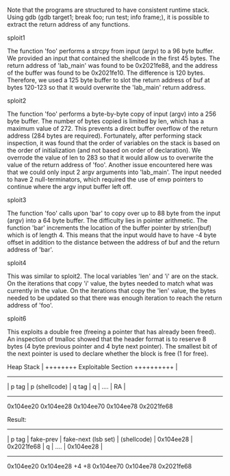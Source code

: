 Note that the programs are structured to have consistent runtime stack. Using gdb (gdb target1; break foo; run test; info frame;), it is possible to extract the return address of any functions.

sploit1

The function 'foo' performs a strcpy from input (argv) to a 96 byte buffer. We provided an input that contained the shellcode in the first 45 bytes. The return address of 'lab_main' was found to be 0x2021fe88, and the address of the buffer was found to be 0x2021fe10. The difference is 120 bytes. Therefore, we used a 125 byte buffer to slot the return address of buf at bytes 120-123 so that it would overwrite the 'lab_main' return address.

sploit2

The function 'foo' performs a byte-by-byte copy of input (argv) into a 256 byte buffer. The number of bytes copied is limited by len, which has a maximum value of 272. This prevents a direct buffer overflow of the return address (284 bytes are required). Fortunately, after performing stack inspection, it was found that the order of variables on the stack is based on the order of initialization (and not based on order of declaration). We overrode the value of len to 283 so that it would allow us to overwrite the value of the return address of 'foo'.
Another issue encountered here was that we could only input 2 argv arguments into 'lab_main'. The input needed to have 2 null-terminators, which required the use of envp pointers to continue where the argv input buffer left off.

sploit3

The function 'foo' calls upon 'bar' to copy over up to 88 byte from the input (argv) into a 64 byte buffer. The difficulty lies in pointer arithmetic. The function 'bar' increments the location of the buffer pointer by strlen(buf) which is of length 4. This means that the input would have to have -4 byte offset in addition to the distance between the address of buf and the return address of 'bar'.

sploit4

This was similar to sploit2. The local variables 'len' and 'i' are on the stack. On the iterations that copy 'i' value, the bytes needed to match what was currently in the value. On the iterations that copy the 'len' value, the bytes needed to be updated so that there was enough iteration to reach the return address of 'foo'.

sploit6

This exploits a double free (freeing a pointer that has already been freed). An inspection of tmalloc showed that the header format is to reserve 8 bytes (4 byte previous pointer and 4 byte next pointer). The smallest bit of the next pointer is used to declare whether the block is free (1 for free). 

Heap                                                           Stack
            | ++++++++ Exploitable Section ++++++++++ |
-------------------------------------------------------         -------------------------------
| p tag     | p (shellcode)         | q tag       | q |   .... | RA        |
-------------------------------------------------------         -------------------------------
0x104ee20   0x104ee28               0x104ee70     0x104ee78               0x2021fe68


Result:
-------------------------------------------------------------------------------------------         --------
| p tag     | fake-prev | fake-next (lsb set) | (shellcode)  | 0x104ee28 | 0x2021fe68 | q |   .... | 0x104ee28 |
-------------------------------------------------------------------------------------------         --------
0x104ee20   0x104ee28   +4                    +8             0x104ee70   0x104ee78                 0x2021fe68
